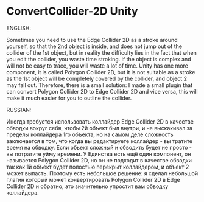 # ConvertCollider-2D Unity

ENGLISH:

Sometimes you need to use the Edge Collider 2D as a stroke around yourself, so that the 2nd object is inside, and does not jump out of the collider of the 1st object, but in reality the difficulty lies in the fact that when you edit the collider, you waste time stroking. If the object is complex and will not be easy to trace, you will waste a lot of time. Unity has one more component, it is called Polygon Collider 2D, but it is not suitable as a stroke as the 1st object will be completely covered by the collider, and object 2 may fall out. Therefore, there is a small solution: I made a small plugin that can convert Polygon Collider 2D to Edge Collider 2D and vice versa, this will make it much easier for you to outline the collider.

RUSSIAN:

Иногда требуется использовать коллайдер Edge Collider 2D в качестве обводки вокруг себя, чтобы 2й объект был внутри, и не выскакивал за пределы коллайдера 1го объекта, но на самом деле сложность заключается в том, что когда вы редактируете коллайдер - вы тратите время на обводку. Если обьект сложный и обводить будет не просто - вы потратите уйму времени. У Единства есть ещё один компонент, он называется Polygon Collider 2D, но он не подходит в качестве обводки так как 1й объект будет полостью перекрыт коллайдером, и объект 2 может выпасть. Поэтому есть небольшое решение: я сделал небольшой плагин который может конвертировать Polygon Collider 2D в Edge Collider 2D и обратно, это значительно упростит вам обводку коллайдера.
